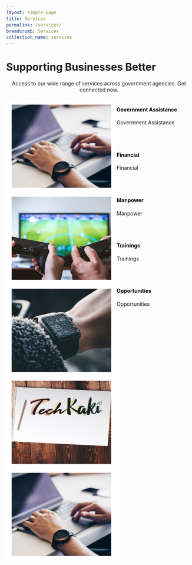 ```yaml
---
layout: simple-page
title: Services
permalink: /services/
breadcrumb: Services
collection_name: services
---
```

<h1><div class="has-text-centered has-text-weight-bold">Supporting Businesses Better</div></h1>
<center>Access to our wide range of services across government agencies. Get connected now.</center>

<div>
<img src="/images/programmes/products-and-services/2.jpg" align="left" style="width:300px;height:250px;">
<h4 style="color:black"><br /><a style="color:black; text-decoration: none" href="https://govtech-gb-staging.netlify.com/services/government-assistance/">Government Assistance</a></h4>
<span style="font-size:100%;">Government Assistance</span>
</div>
<br />
<br />

<div>
<img src="/images/programmes/products-and-services/7.jpg" align="left" style="width:300px;height:250px;">
<h4 style="color:black"><br /><a style="color:black; text-decoration: none" href="https://govtech-gb-staging.netlify.com/services/financial/">Financial</a></h4>
<span style="font-size:100%;">Financial</span>
</div>
<br />
<br />

<div>
<img src="/images/programmes/products-and-services/6.jpg" align="left" style="width:300px;height:250px;">
<h4 style="color:black"><br /><a style="color:black; text-decoration: none" href="https://govtech-gb-staging.netlify.com/services/manpower/">Manpower</a></h4>
<span style="font-size:100%;">Manpower</span>
</div>
<br />
<br />

<div>
<img src="/images/programmes/products-and-services/5.jpg" align="left" style="width:300px;height:250px;">
<h4 style="color:black"><br /><a style="color:black; text-decoration: none" href="https://govtech-gb-staging.netlify.com/services/trainings/">Trainings</a></h4>
<span style="font-size:100%;">Trainings</span>
</div>
<br />
<br />

<div>
<img src="/images/programmes/products-and-services/2.jpg" align="left" style="width:300px;height:250px;">
<h4 style="color:black"><br /><a style="color:black; text-decoration: none" href="https://govtech-gb-staging.netlify.com/services/opportunities/">Opportunities</a></h4>
<span style="font-size:100%;">Opportunities</span>
</div>
<br />
<br />
